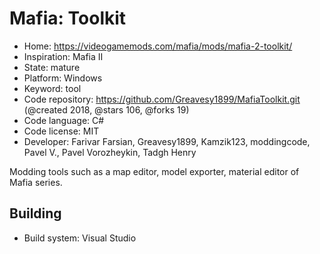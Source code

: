 # Mafia: Toolkit

- Home: https://videogamemods.com/mafia/mods/mafia-2-toolkit/
- Inspiration: Mafia II
- State: mature
- Platform: Windows
- Keyword: tool
- Code repository: https://github.com/Greavesy1899/MafiaToolkit.git (@created 2018, @stars 106, @forks 19)
- Code language: C#
- Code license: MIT
- Developer: Farivar Farsian, Greavesy1899, Kamzik123, moddingcode, Pavel V., Pavel Vorozheykin, Tadgh Henry

Modding tools such as a map editor, model exporter, material editor of Mafia series.

## Building

- Build system: Visual Studio
